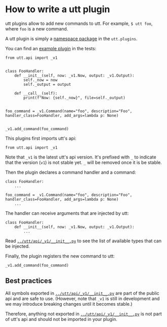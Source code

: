 # How to write a utt plugin

utt plugins allow to add new commands to utt. For example, `$ utt
foo`, where `foo` is a new command.

A utt plugin is simply a [namespace
package](https://packaging.python.org/guides/packaging-namespace-packages/)
in the `utt.plugins`.

You can find an [example plugin](../test/integration/utt_foo_plugin)
in the tests:

```
from utt.api import _v1


class FooHandler:
    def __init__(self, now: _v1.Now, output: _v1.Output):
        self._now = now
        self._output = output

    def __call__(self):
        print(f"Now: {self._now}", file=self._output)


foo_command = _v1.Command(name="foo", description="Foo", handler_class=FooHandler, add_args=lambda p: None)


_v1.add_command(foo_command)
```

This plugins first imports utt's api:

```
from utt.api import _v1
```

Note that `_v1` is the latest utt's api version. It's prefixed with
`_` to indicate that the version (`v1`) is not stable yet. `_` will be
removed once it is be stable.

Then the plugin declares a command handler and a command:

```
class FooHandler:
    ...

foo_command = _v1.Command(name="foo", description="Foo", handler_class=FooHandler, add_args=lambda p: None)
    ...
```

The handler can receive arguments that are injected by utt:

```
class FooHandler:
    def __init__(self, now: _v1.Now, output: _v1.Output):
        ...
```

Read [`../utt/api/_v1/__init__.py`](../utt/api/_v1/__init__.py) to
see the list of available types that can be injected.

Finally, the plugin registers the new command to utt:

```
_v1.add_command(foo_command)
```


## Best practices

All symbols exported in
[`../utt/api/_v1/__init__.py`](../utt/api/_v1/__init__.py) are part of
the public api and are safe to use. (However, note that `_v1` is still
in development and we may introduce breaking changes until it becomes
stable.)

Therefore, anything not exported in
[`../utt/api/_v1/__init__.py`](../utt/api/_v1/__init__.py) is not part
of utt's api and should not be imported in your plugin.
